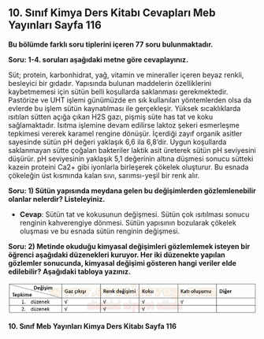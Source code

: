 ## 10. Sınıf Kimya Ders Kitabı Cevapları Meb Yayınları Sayfa 116

**Bu bölümde farklı soru tiplerini içeren 77 soru bulunmaktadır.**

**Soru: 1-4. soruları aşağıdaki metne göre cevaplayınız.**

Süt; protein, karbonhidrat, yağ, vitamin ve mineraller içeren beyaz renkli, besleyici bir gıdadır. Yapısında bulunan maddelerin özelliklerini kaybetmemesi için sütün belli koşullarda saklanması gerekmektedir. Pastörize ve UHT işlemi günümüzde en sık kullanılan yöntemlerden olsa da evlerde bu işlem sütün kaynatılması ile gerçekleşir. Yüksek sıcaklıklarda ısıtılan sütten açığa çıkan H2S gazı, pişmiş süte has tat ve koku sağlamaktadır. Isıtma işlemine devam edilirse laktoz şekeri esmerleşme tepkimesi vererek karamel rengine dönüşür. İçerdiği zayıf organik asitler sayesinde sütün pH değeri yaklaşık 6,6 ila 6,8’dir. Uygun koşullarda saklanmayan sütte çoğalan bakteriler laktik asit üreterek sütün pH seviyesini düşürür. pH seviyesinin yaklaşık 5,1 değerinin altına düşmesi sonucu sütteki kazein proteini Ca2+ gibi iyonlarla birleşerek çökelek oluşturur. Bu esnada çökeleğin üst kısmında kalan sıvı, sarımsı-yeşil bir renk alır.

**Soru: 1) Sütün yapısında meydana gelen bu değişimlerden gözlemlenebilir olanlar nelerdir? Listeleyiniz.**

* **Cevap**: Sütün tat ve kokusunun değişmesi. Sütün çok ısıtılması sonucu renginin kahverengiye dönmesi. Sütün yapısının bozularak çökelek oluşması ve bu esnada sütün renginin değişmesi.

**Soru: 2) Metinde okuduğu kimyasal değişimleri gözlemlemek isteyen bir öğrenci aşağıdaki düzenekleri kuruyor. Her iki düzenekte yapılan gözlemler sonucunda, kimyasal değişimi gösteren hangi veriler elde edilebilir? Aşağıdaki tabloya yazınız.**

![](./image1.webp)

**10. Sınıf Meb Yayınları Kimya Ders Kitabı Sayfa 116**